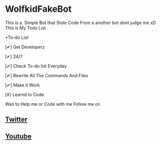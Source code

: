 # WolfkidFakeBot
This is a  Simple Bot that Stole Code From a another bot dont judge me xD
This is My Todo List

*To-do List



[✔] Get Developerz

[✔] 24/7

[✔] Check To-do list Everyday

[✔] Rewrite All The Commands And Files

[✔] Make it Work

[X] Learnd to Code

Wan to Help me or Code with me Follow me on 
## [Twitter](https://.mobile.twitter.com/@TheRealWolfkid)
## [Youtube](htttps://www.youtube.com/c/Wolfkid)
